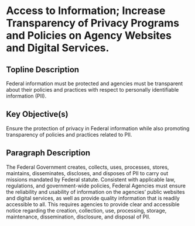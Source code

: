 # Access to Information; Increase Transparency of Privacy Programs and Policies on Agency Websites and Digital Services. 
 
## Topline Description 
Federal information must be protected and agencies must be transparent about their policies and practices with respect to personally identifiable information (PII).

## Key Objective(s) 
Ensure the protection of privacy in Federal information while also promoting transparency of policies and practices related to PII. 

## Paragraph Description 
The Federal Government creates, collects, uses, processes, stores, maintains, disseminates, discloses, and disposes of PII to carry out missions mandated by Federal statute. Consistent with applicable law, regulations, and government-wide policies, Federal Agencies must ensure the reliability and usability of information on the agencies’ public websites and digital services, as well as provide quality information that is readily accessible to all.  This requires agencies to provide clear and accessible notice regarding the creation, collection, use, processing, storage, maintenance, dissemination, disclosure, and disposal of PII.
